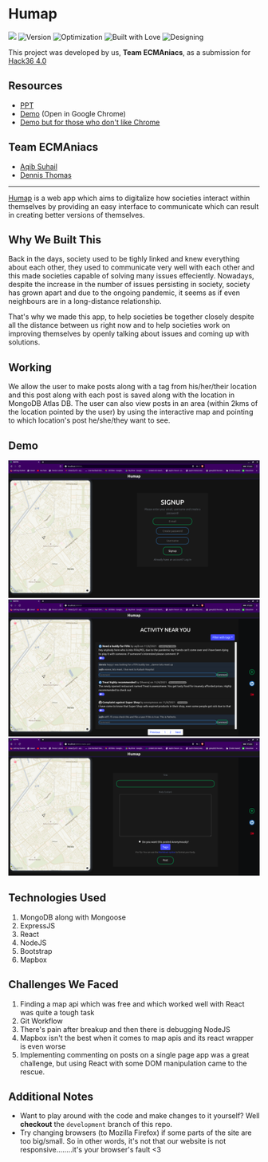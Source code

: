 # Humap
<a href="https://hack36.com"><img src="http://bit.ly/BuiltAtHack36" height=20px></a>
![Version](https://img.shields.io/badge/version-1.69-brightgreen.svg)
![Optimization](https://img.shields.io/badge/optimised-0%25-critical.svg)
![Built with Love](https://img.shields.io/badge/built%20with-love-important.svg)
![Designing](https://img.shields.io/badge/designed%20in-ms%20paint-blueviolet.svg)

This project was developed by us, **Team ECMAniacs**, as a submission for [Hack36 4.0](https://www.hack36.com/)

## Resources
- [PPT](https://humap-app.herokuapp.com/get-ppt)
- [Demo](https://humap-app.herokuapp.com/get-demo) (Open in Google Chrome)
- [Demo but for those who don't like Chrome](https://github.com/DNA5769/humap/blob/main/public/Team%20ECMAniacs%20DEMO.mkv?raw=true)

## Team ECMAniacs
- [Aqib Suhail](https://github.com/geeqib23)
- [Dennis Thomas](https://github.com/DNA5769)

---

[Humap](https://humap-app.herokuapp.com/) is a web app which aims to digitalize how societies interact within themselves by providing an easy interface to communicate which can result in creating better versions of themselves.

## Why We Built This
Back in the days, society used to be tighly linked and knew everything about each other, they used to communicate very well with each other and this made societies
capable of solving many issues effeciently. Nowadays, despite the increase in the number of issues persisting in society, society has grown apart and due to the ongoing pandemic, it seems as if even neighbours are in a long-distance relationship.

That's why we made this app, to help societies be together closely despite all the distance between us right now and to help societies work on improving themselves by openly talking about issues and coming up with solutions.

## Working
We allow the user to make posts along with a tag from his/her/their location and this post along with each post is saved along with the location in MongoDB Atlas DB. The user can also view posts in an area (within 2kms of the location pointed by the user) by using the interactive map and pointing to which location's post he/she/they want to see.

## Demo
![Sign Up](./demo/signup.png)
![Feed](./demo/feed.png)
![Create Post](./demo/createpost.png)

## Technologies Used
1. MongoDB along with Mongoose
2. ExpressJS
3. React
4. NodeJS
5. Bootstrap
6. Mapbox

## Challenges We Faced
1. Finding a map api which was free and which worked well with React was quite a tough task
2. Git Workflow
3. There's pain after breakup and then there is debugging NodeJS
4. Mapbox isn't the best when it comes to map apis and its react wrapper is even worse
5. Implementing commenting on posts on a single page app was a great challenge, but using React with some DOM manipulation  came to the rescue.

## Additional Notes
- Want to play around with the code and make changes to it yourself? Well **checkout** the `development` branch of this repo.
- Try changing browsers (to Mozilla Firefox) if some parts of the site are too big/small. So in other words, it's not that our website is not responsive........it's your browser's fault <3